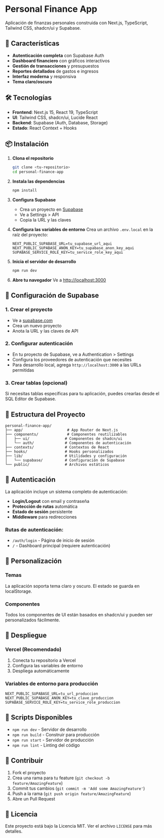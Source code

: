 # Personal Finance App

Aplicación de finanzas personales construida con Next.js, TypeScript, Tailwind CSS, shadcn/ui y Supabase.

## 🚀 Características

- **Autenticación completa** con Supabase Auth
- **Dashboard financiero** con gráficos interactivos
- **Gestión de transacciones** y presupuestos
- **Reportes detallados** de gastos e ingresos
- **Interfaz moderna** y responsiva
- **Tema claro/oscuro**

## 🛠️ Tecnologías

- **Frontend**: Next.js 15, React 19, TypeScript
- **UI**: Tailwind CSS, shadcn/ui, Lucide React
- **Backend**: Supabase (Auth, Database, Storage)
- **Estado**: React Context + Hooks

## 📦 Instalación

1. **Clona el repositorio**
   ```bash
   git clone <tu-repositorio>
   cd personal-finance-app
   ```

2. **Instala las dependencias**
   ```bash
   npm install
   ```

3. **Configura Supabase**
   - Crea un proyecto en [Supabase](https://supabase.com)
   - Ve a Settings > API
   - Copia la URL y las claves

4. **Configura las variables de entorno**
   Crea un archivo `.env.local` en la raíz del proyecto:
   ```env
   NEXT_PUBLIC_SUPABASE_URL=tu_supabase_url_aqui
   NEXT_PUBLIC_SUPABASE_ANON_KEY=tu_supabase_anon_key_aqui
   SUPABASE_SERVICE_ROLE_KEY=tu_service_role_key_aqui
   ```

5. **Inicia el servidor de desarrollo**
   ```bash
   npm run dev
   ```

6. **Abre tu navegador**
   Ve a [http://localhost:3000](http://localhost:3000)

## 🔧 Configuración de Supabase

### 1. Crear el proyecto
- Ve a [supabase.com](https://supabase.com)
- Crea un nuevo proyecto
- Anota la URL y las claves de API

### 2. Configurar autenticación
- En tu proyecto de Supabase, ve a Authentication > Settings
- Configura los proveedores de autenticación que necesites
- Para desarrollo local, agrega `http://localhost:3000` a las URLs permitidas

### 3. Crear tablas (opcional)
Si necesitas tablas específicas para tu aplicación, puedes crearlas desde el SQL Editor de Supabase.

## 📁 Estructura del Proyecto

```
personal-finance-app/
├── app/                    # App Router de Next.js
├── components/             # Componentes reutilizables
│   ├── ui/                # Componentes de shadcn/ui
│   └── auth/              # Componentes de autenticación
├── contexts/              # Contextos de React
├── hooks/                 # Hooks personalizados
├── lib/                   # Utilidades y configuración
│   └── supabase/          # Configuración de Supabase
└── public/                # Archivos estáticos
```

## 🔐 Autenticación

La aplicación incluye un sistema completo de autenticación:

- **Login/Logout** con email y contraseña
- **Protección de rutas** automática
- **Estado de sesión** persistente
- **Middleware** para redirecciones

### Rutas de autenticación:
- `/auth/login` - Página de inicio de sesión
- `/` - Dashboard principal (requiere autenticación)

## 🎨 Personalización

### Temas
La aplicación soporta tema claro y oscuro. El estado se guarda en localStorage.

### Componentes
Todos los componentes de UI están basados en shadcn/ui y pueden ser personalizados fácilmente.

## 🚀 Despliegue

### Vercel (Recomendado)
1. Conecta tu repositorio a Vercel
2. Configura las variables de entorno
3. Despliega automáticamente

### Variables de entorno para producción
```env
NEXT_PUBLIC_SUPABASE_URL=tu_url_produccion
NEXT_PUBLIC_SUPABASE_ANON_KEY=tu_clave_produccion
SUPABASE_SERVICE_ROLE_KEY=tu_service_role_produccion
```

## 📝 Scripts Disponibles

- `npm run dev` - Servidor de desarrollo
- `npm run build` - Construir para producción
- `npm run start` - Servidor de producción
- `npm run lint` - Linting del código

## 🤝 Contribuir

1. Fork el proyecto
2. Crea una rama para tu feature (`git checkout -b feature/AmazingFeature`)
3. Commit tus cambios (`git commit -m 'Add some AmazingFeature'`)
4. Push a la rama (`git push origin feature/AmazingFeature`)
5. Abre un Pull Request

## 📄 Licencia

Este proyecto está bajo la Licencia MIT. Ver el archivo `LICENSE` para más detalles.

